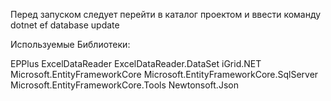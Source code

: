 Перед запуском следует перейти в каталог  проектом и ввести команду dotnet ef database update

Используемые Библиотеки:

EPPlus
ExcelDataReader
ExcelDataReader.DataSet
iGrid.NET
Microsoft.EntityFrameworkCore
Microsoft.EntityFrameworkCore.SqlServer
Microsoft.EntityFrameworkCore.Tools
Newtonsoft.Json
